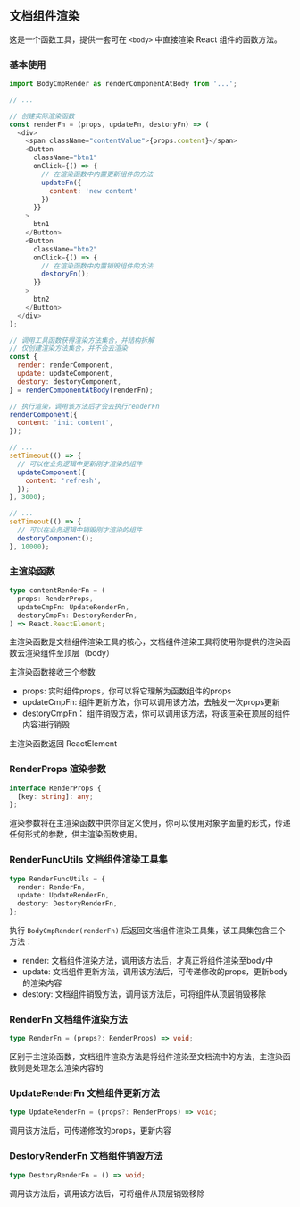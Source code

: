 ## 文档组件渲染

这是一个函数工具，提供一套可在 `<body>` 中直接渲染 React 组件的函数方法。

### 基本使用

```javascript
import BodyCmpRender as renderComponentAtBody from '...';

// ...

// 创建实际渲染函数
const renderFn = (props, updateFn, destoryFn) => (
  <div>
    <span className="contentValue">{props.content}</span>
    <Button
      className="btn1"
      onClick={() => {
        // 在渲染函数中内置更新组件的方法
        updateFn({
          content: 'new content'
        })
      }}
    >
      btn1
    </Button>
    <Button
      className="btn2"
      onClick={() => {
        // 在渲染函数中内置销毁组件的方法
        destoryFn();
      }}
    >
      btn2
    </Button>
  </div>
);

// 调用工具函数获得渲染方法集合，并结构拆解
// 仅创建渲染方法集合，并不会去渲染
const {
  render: renderComponent,
  update: updateComponent,
  destory: destoryComponent,
} = renderComponentAtBody(renderFn);

// 执行渲染，调用该方法后才会去执行renderFn
renderComponent({
  content: 'init content',
});

// ...
setTimeout(() => {
  // 可以在业务逻辑中更新刚才渲染的组件
  updateComponent({
    content: 'refresh',
  });
}, 3000);

// ...
setTimeout(() => {
  // 可以在业务逻辑中销毁刚才渲染的组件
  destoryComponent();
}, 10000);

```

### 主渲染函数

```typescript
type contentRenderFn = (
  props: RenderProps,
  updateCmpFn: UpdateRenderFn,
  destoryCmpFn: DestoryRenderFn,
) => React.ReactElement;
```
主渲染函数是文档组件渲染工具的核心，文档组件渲染工具将使用你提供的渲染函数去渲染组件至顶层（body）

主渲染函数接收三个参数

+ props: 实时组件props，你可以将它理解为函数组件的props
+ updateCmpFn: 组件更新方法，你可以调用该方法，去触发一次props更新
+ destoryCmpFn： 组件销毁方法，你可以调用该方法，将该渲染在顶层的组件内容进行销毁

主渲染函数返回 ReactElement

### RenderProps 渲染参数

```typescript
interface RenderProps {
  [key: string]: any;
};
```

渲染参数将在主渲染函数中供你自定义使用，你可以使用对象字面量的形式，传递任何形式的参数，供主渲染函数使用。

### RenderFuncUtils 文档组件渲染工具集

```typescript
type RenderFuncUtils = {
  render: RenderFn,
  update: UpdateRenderFn,
  destory: DestoryRenderFn,
};
```

执行 `BodyCmpRender(renderFn)` 后返回文档组件渲染工具集，该工具集包含三个方法：

+ render: 文档组件渲染方法，调用该方法后，才真正将组件渲染至body中
+ update: 文档组件更新方法，调用该方法后，可传递修改的props，更新body的渲染内容
+ destory: 文档组件销毁方法，调用该方法后，可将组件从顶层销毁移除

### RenderFn 文档组件渲染方法

```typescript
type RenderFn = (props?: RenderProps) => void;
```

区别于主渲染函数，文档组件渲染方法是将组件渲染至文档流中的方法，主渲染函数则是处理怎么渲染内容的

### UpdateRenderFn 文档组件更新方法

```typescript
type UpdateRenderFn = (props?: RenderProps) => void;
```

调用该方法后，可传递修改的props，更新内容

### DestoryRenderFn 文档组件销毁方法

```typescript
type DestoryRenderFn = () => void;
```

调用该方法后，调用该方法后，可将组件从顶层销毁移除